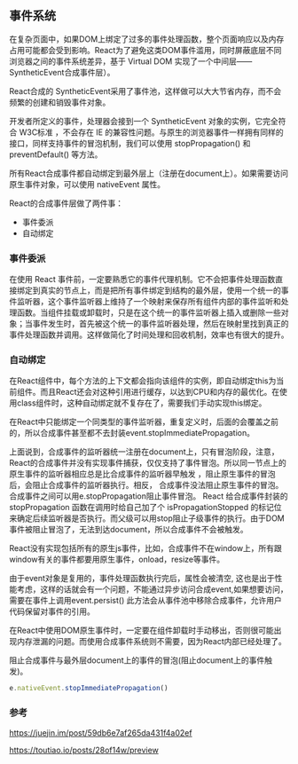 ## 事件系统  
在复杂页面中，如果DOM上绑定了过多的事件处理函数，整个页面响应以及内存占用可能都会受到影响。React为了避免这类DOM事件滥用，同时屏蔽底层不同浏览器之间的事件系统差异，基于 Virtual DOM 实现了一个中间层——SyntheticEvent合成事件层）。  

React合成的 SyntheticEvent采用了事件池，这样做可以大大节省内存，而不会频繁的创建和销毁事件对象。

开发者所定义的事件，处理器会接到一个 SyntheticEvent 对象的实例，它完全符合 W3C标准 ，不会存在 IE 的兼容性问题。与原生的浏览器事件一样拥有同样的接口，同样支持事件的冒泡机制，我们可以使用 stopPropagation() 和 preventDefault() 等方法。 

所有React合成事件都自动绑定到最外层上（注册在document上）。如果需要访问原生事件对象，可以使用 nativeEvent 属性。

React的合成事件层做了两件事： 
- 事件委派
- 自动绑定  

### 事件委派  
在使用 React 事件前，一定要熟悉它的事件代理机制。它不会把事件处理函数直接绑定到真实的节点上，而是把所有事件绑定到结构的最外层，使用一个统一的事件监听器，这个事件监听器上维持了一个映射来保存所有组件内部的事件监听和处理函数。当组件挂载或卸载时，只是在这个统一的事件监听器上插入或删除一些对象；当事件发生时，首先被这个统一的事件监听器处理，然后在映射里找到真正的事件处理函数并调用。这样做简化了时间处理和回收机制，效率也有很大的提升。

### 自动绑定  
在React组件中，每个方法的上下文都会指向该组件的实例，即自动绑定this为当前组件。而且React还会对这种引用进行缓存，以达到CPU和内存的最优化。在使用class组件时，这种自动绑定就不复存在了，需要我们手动实现this绑定。  



在React中只能绑定一个同类型的事件监听器，重复定义时，后面的会覆盖之前的，所以合成事件甚至都不去封装event.stopImmediatePropagation。 


上面说到，合成事件的监听器统一注册在document上，只有冒泡阶段，注意，React的合成事件并没有实现事件捕获，仅仅支持了事件冒泡。所以同一节点上的原生事件的监听器相应总是比合成事件的监听器早触发 ，阻止原生事件的冒泡后，会阻止合成事件的监听器执行。相反， 合成事件没法阻止原生事件的冒泡。合成事件之间可以用e.stopPropagation阻止事件冒泡。 React 给合成事件封装的 stopPropagation 函数在调用时给自己加了个 isPropagationStopped 的标记位来确定后续监听器是否执行。而父级可以用stop阻止子级事件的执行。由于DOM事件被阻止冒泡了，无法到达document，所以合成事件不会被触发。

React没有实现包括所有的原生js事件，比如，合成事件不在window上，所有跟window有关的事件都要用原生事件，onload，resize等事件。  


由于event对象是复用的，事件处理函数执行完后，属性会被清空, 这也是出于性能考虑，这样的话就会有一个问题，不能通过异步访问合成event,如果想要访问，需要在事件上调用event.persist() 此方法会从事件池中移除合成事件，允许用户代码保留对事件的引用。  



在React中使用DOM原生事件时，一定要在组件卸载时手动移出，否则很可能出现内存泄漏的问题。而使用合成事件系统则不需要，因为React内部已经处理了。  


阻止合成事件与最外层document上的事件的冒泡(阻止document上的事件触发)。  
```js
e.nativeEvent.stopImmediatePropagation()
```

### 参考  
https://juejin.im/post/59db6e7af265da431f4a02ef


https://toutiao.io/posts/28of14w/preview